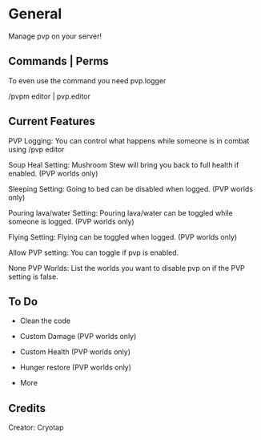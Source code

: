 # General
Manage pvp on your server!

## Commands | Perms
To even use the command you need pvp.logger

/pvpm editor | pvp.editor

## Current Features
PVP Logging: You can control what happens while someone is in combat using /pvp editor

Soup Heal Setting: Mushroom Stew will bring you back to full health if enabled. (PVP worlds only)

Sleeping Setting: Going to bed can be disabled when logged. (PVP worlds only)

Pouring lava/water Setting: Pouring lava/water can be toggled while someone is logged. (PVP worlds only)

Flying Setting: Flying can be toggled when logged. (PVP worlds only)

Allow PVP setting: You can toggle if pvp is enabled.

None PVP Worlds: List the worlds you want to disable pvp on if the PVP setting is false.

## To Do
- Clean the code

- Custom Damage (PVP worlds only)

- Custom Health (PVP worlds only)

- Hunger restore (PVP worlds only)

- More

## Credits
Creator: Cryotap
